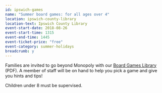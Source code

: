 ```yaml
---
id: ipswich-games
name: "Summer board games: for all ages over 4"
location: ipswich-county-library
location-text: Ipswich County Library
event-start-date: 2018-08-26
event-start-time: 1315
event-end-time: 1445
event-ticket-price: "free"
event-category: summer-holidays
breadcrumb: y
---
```


Families are invited to go beyond Monopoly with our [Board Games Library](/assets/pdf/ipswich-board-games-library.pdf) (PDF). A member of staff will be on hand to help you pick a game and give you hints and tips!

Children under 8 must be supervised.
